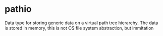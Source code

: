 # pathio
Data type for storing generic data on a virtual path tree hierarchy. The data is stored in memory, this is not OS file system abstraction, but immitation
